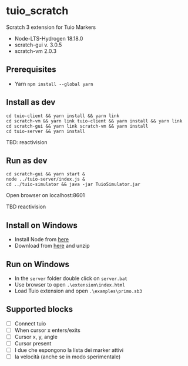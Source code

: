 # tuio_scratch
Scratch 3 extension for Tuio Markers

- Node-LTS-Hydrogen 18.18.0
- scratch-gui v. 3.0.5
- scratch-vm 2.0.3

## Prerequisites
- Yarn `npm install --global yarn`

## Install as dev


```
cd tuio-client && yarn install && yarn link
cd scratch-vm && yarn link tuio-client && yarn install && yarn link
cd scratch-gui && yarn link scratch-vm && yarn install
cd tuio-server && yarn install
```
TBD: reactivision

## Run as dev
```
cd scratch-gui && yarn start &
node ../tuio-server/index.js &
cd ../tuio-simulator && java -jar TuioSimulator.jar
```
Open browser on localhost:8601

TBD reactivision


## Install on Windows
- Install Node from [here](https://nodejs.org/it/v18.18.2/node-v18.18.2.msi) 
- Download from [here](https://drive.google.com/file/d/1qJEuakeFO-hfqUVP82g3nTPU0cFJ1gd4) and unzip

## Run on Windows
- In the `server` folder double click on `server.bat`
- Use browser to open `.\extension\index.html`
- Load Tuio extension and open `.\examples\primo.sb3`

## Supported blocks

- [ ] Connect tuio
- [ ] When cursor x enters/exits
- [ ] Cursor x, y, angle
- [ ] Cursor present
- [ ] I due che espongono la lista dei marker attivi
- [ ] la velocità (anche se in modo sperimentale)
